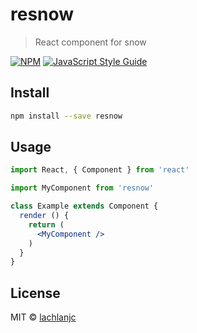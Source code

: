 # resnow

> React component for snow

[![NPM](https://img.shields.io/npm/v/resnow.svg)](https://www.npmjs.com/package/resnow) [![JavaScript Style Guide](https://img.shields.io/badge/code_style-standard-brightgreen.svg)](https://standardjs.com)

## Install

```bash
npm install --save resnow
```

## Usage

```jsx
import React, { Component } from 'react'

import MyComponent from 'resnow'

class Example extends Component {
  render () {
    return (
      <MyComponent />
    )
  }
}
```

## License

MIT © [lachlanjc](https://github.com/lachlanjc)
